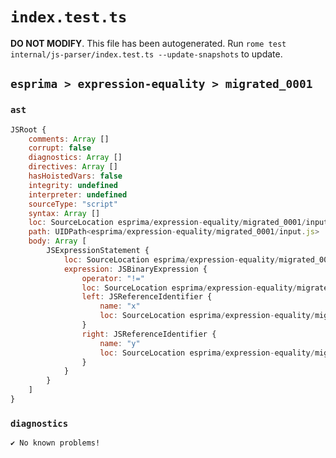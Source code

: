 # `index.test.ts`

**DO NOT MODIFY**. This file has been autogenerated. Run `rome test internal/js-parser/index.test.ts --update-snapshots` to update.

## `esprima > expression-equality > migrated_0001`

### `ast`

```javascript
JSRoot {
	comments: Array []
	corrupt: false
	diagnostics: Array []
	directives: Array []
	hasHoistedVars: false
	integrity: undefined
	interpreter: undefined
	sourceType: "script"
	syntax: Array []
	loc: SourceLocation esprima/expression-equality/migrated_0001/input.js 1:0-2:0
	path: UIDPath<esprima/expression-equality/migrated_0001/input.js>
	body: Array [
		JSExpressionStatement {
			loc: SourceLocation esprima/expression-equality/migrated_0001/input.js 1:0-1:6
			expression: JSBinaryExpression {
				operator: "!="
				loc: SourceLocation esprima/expression-equality/migrated_0001/input.js 1:0-1:6
				left: JSReferenceIdentifier {
					name: "x"
					loc: SourceLocation esprima/expression-equality/migrated_0001/input.js 1:0-1:1 (x)
				}
				right: JSReferenceIdentifier {
					name: "y"
					loc: SourceLocation esprima/expression-equality/migrated_0001/input.js 1:5-1:6 (y)
				}
			}
		}
	]
}
```

### `diagnostics`

```
✔ No known problems!

```

